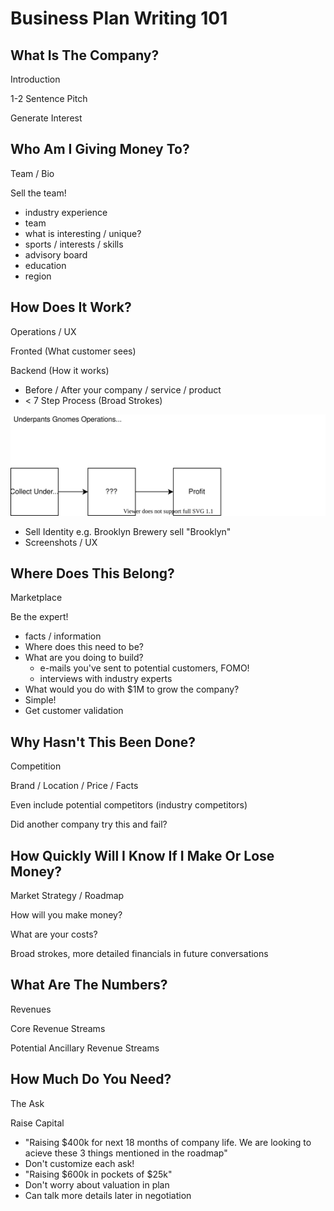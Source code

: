 # Business Plan Writing 101

## What Is The Company?
Introduction

1-2 Sentence Pitch

Generate Interest


## Who Am I Giving Money To?
Team / Bio

Sell the team!
* industry experience
* team
* what is interesting / unique?
* sports / interests / skills
* advisory board
* education
* region


## How Does It Work?
Operations / UX

Fronted (What customer sees)

Backend (How it works)

* Before / After your company / service / product
* < 7 Step Process (Broad Strokes)

![Example](./step-by-step-process.drawio.svg)

* Sell Identity
e.g. Brooklyn Brewery sell "Brooklyn"
* Screenshots / UX


## Where Does This Belong?
Marketplace

Be the expert!
* facts / information
* Where does this need to be?
* What are you doing to build?
  * e-mails you've sent to potential customers, FOMO!
  * interviews with industry experts
* What would you do with $1M to grow the company?
* Simple!
* Get customer validation


## Why Hasn't This Been Done?
Competition

Brand / Location / Price / Facts

Even include potential competitors (industry competitors)

Did another company try this and fail?


## How Quickly Will I Know If I Make Or Lose Money?
Market Strategy / Roadmap

How will you make money?

What are your costs?

Broad strokes, more detailed financials in future conversations


## What Are The Numbers?
Revenues

Core Revenue Streams

Potential Ancillary Revenue Streams


## How Much Do You Need?
The Ask

Raise Capital
* "Raising $400k for next 18 months of company life. We are looking to acieve these 3 things mentioned in the roadmap"
* Don't customize each ask!
* "Raising $600k in pockets of $25k"
* Don't worry about valuation in plan
* Can talk more details later in negotiation